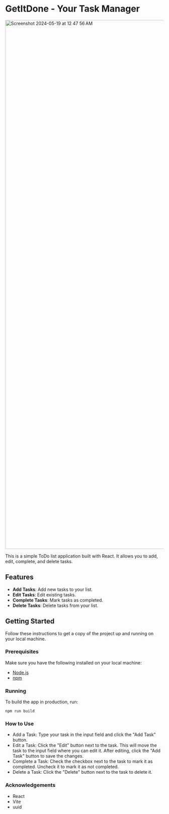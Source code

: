 # GetItDone - Your Task Manager

<img width="1680" alt="Screenshot 2024-05-19 at 12 47 56 AM" src="https://github.com/AbhishekJ24/getitdone-yourtaskmanager/assets/90437046/194eecb5-0f0e-4b4c-80e6-619250021fc7">

This is a simple ToDo list application built with React. It allows you to add, edit, complete, and delete tasks.

## Features

- **Add Tasks**: Add new tasks to your list.
- **Edit Tasks**: Edit existing tasks.
- **Complete Tasks**: Mark tasks as completed.
- **Delete Tasks**: Delete tasks from your list.

## Getting Started

Follow these instructions to get a copy of the project up and running on your local machine.

### Prerequisites

Make sure you have the following installed on your local machine:

- [Node.js](https://nodejs.org/en/)
- [npm](https://www.npmjs.com/)

### Running

To build the app in production, run:
```
npm run build
```

### How to Use

- Add a Task: Type your task in the input field and click the "Add Task" button.
- Edit a Task: Click the "Edit" button next to the task. This will move the task to the input field where you can edit it. After editing, click the "Add Task" button to save the changes.
- Complete a Task: Check the checkbox next to the task to mark it as completed. Uncheck it to mark it as not completed.
- Delete a Task: Click the "Delete" button next to the task to delete it.

### Acknowledgements

- React
- Vite
- uuid
